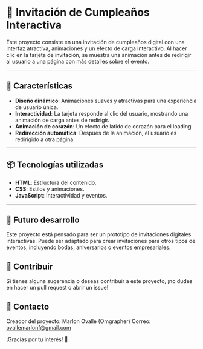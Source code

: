 # 🎉 Invitación de Cumpleaños Interactiva

Este proyecto consiste en una invitación de cumpleaños digital con una interfaz atractiva, animaciones y un efecto de carga interactivo. Al hacer clic en la tarjeta de invitación, se muestra una animación antes de redirigir al usuario a una página con más detalles sobre el evento.

---

## 🚀 Características

- **Diseño dinámico**: Animaciones suaves y atractivas para una experiencia de usuario única.
- **Interactividad**: La tarjeta responde al clic del usuario, mostrando una animación de carga antes de redirigir.
- **Animación de corazón**: Un efecto de latido de corazón para el loading.
- **Redirección automática**: Después de la animación, el usuario es redirigido a otra página.

---

## 📦 Tecnologías utilizadas

- **HTML**: Estructura del contenido.
- **CSS**: Estilos y animaciones.
- **JavaScript**: Interactividad y eventos.

---
## 🚧 Futuro desarrollo
Este proyecto está pensado para ser un prototipo de invitaciones digitales interactivas. Puede ser adaptado para crear invitaciones para otros tipos de eventos, incluyendo bodas, aniversarios o eventos empresariales.

## 📢 Contribuir
Si tienes alguna sugerencia o deseas contribuir a este proyecto, ¡no dudes en hacer un pull request o abrir un issue!

## 👥 Contacto
Creador del proyecto: Marlon Ovalle (Omgrapher)
Correo: ovallemarlonf@gmail.com

¡Gracias por tu interés! 🎉
